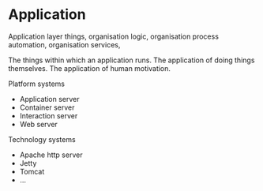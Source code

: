# Application
Application layer things, organisation logic, organisation process automation, organisation services, 

The things within which an application runs. The application of doing things themselves. The application of human motivation.

Platform systems
* Application server
* Container server
* Interaction server
* Web server

Technology systems
* Apache http server
* Jetty
* Tomcat
* ...
